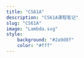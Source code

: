 ```yaml
---
title: "CS61A"
description: "CS61A课程笔记"
slug: "CS61A"
image: "Lambda.svg"
style:
    background: "#2a9d8f"
    color: "#fff"
---
```

